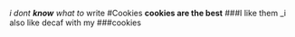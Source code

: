 
_i dont __know__ what to_ write
#Cookies
__cookies are the best__
###I like them
_i also like decaf with my ###cookies

